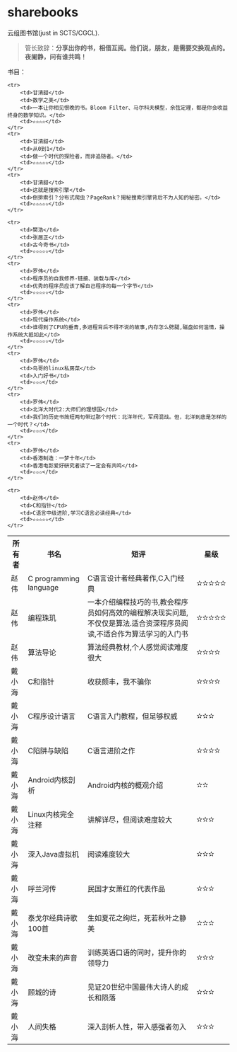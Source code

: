 # sharebooks

云组图书馆(just in SCTS/CGCL).

> 管长致辞：**分享出你的书，相借互阅。他们说，朋友，是需要交换观点的。夜阑静，问有谁共鸣！**


书目：
<table class="sub-table">
    <tr>
        <th>所有者</th>
        <th>书名</th>
        <th>短评</th>
        <th>星级</th>
    </tr>

    <tr>
        <td>甘清甜</td>
        <td>数学之美</td>
        <td>一本让你相见恨晚的书。Bloom Filter、马尔科夫模型，余弦定理，都是你会收益终身的数学知识。</td>
        <td>✫✫✫✫</td>
    </tr>
	<tr>
        <td>甘清甜</td>
        <td>从0到1</td>
        <td>做一个时代的探险者，而非追随者。</td>
        <td>✫✫✫✫✫</td>
    </tr>
	<tr>
        <td>甘清甜</td>
        <td>这就是搜索引擎</td>
        <td>倒排索引？分布式爬虫？PageRank？揭秘搜索引擎背后不为人知的秘密。</td>
        <td>✫✫✫✫✫</td>
    </tr>

    <tr>
        <td>樊浩</td>
        <td>张居正</td>
        <td>古今奇书</td>
        <td>✫✫✫✫✫</td>
    </tr>
    <tr>
        <td>罗伟</td>
        <td>程序员的自我修养-链接、装载与库</td>
        <td>优秀的程序员应该了解自己程序的每一个字节</td>
        <td>✫✫✫✫✫</td>
    </tr>
    <tr>
        <td>罗伟</td>
        <td>现代操作系统</td>
        <td>谁得到了CPU的垂青,多进程背后不得不说的故事,内存怎么劈腿,磁盘如何滥情，操作系统大抵如此</td>
        <td>✫✫✫✫✫</td>
    </tr>
    <tr>
        <td>罗伟</td>
        <td>鸟哥的linux私房菜</td>
        <td>入门好书</td>
        <td>✫✫✫</td>
    </tr>
    <tr>
        <td>罗伟</td>
        <td>北洋大时代2:大师们的理想国</td>
        <td>我们的历史书简短两句带过那个时代：北洋年代，军阀混战。但，北洋到底是怎样的一个时代？</td>
        <td>✫✫✫</td>
    </tr>
    <tr>
        <td>罗伟</td>
        <td>香港制造：一梦十年</td>
        <td>香港电影爱好研究者读了一定会有共鸣</td>
        <td>✫✫✫</td>
    </tr>

   <tr>
        <td>赵伟</td>
        <td>C programming language</td>
        <td>C语言设计者经典著作,C入门经典</td>
        <td>✫✫✫✫✫</td>
    </tr>

    <tr>
        <td>赵伟</td>
        <td>C和指针</td>
        <td>C语言中级进阶,学习C语言必读经典</td>
        <td>✫✫✫✫✫</td>
    </tr>

   <tr>
        <td>赵伟</td>
        <td>编程珠玑</td>
        <td>一本介绍编程技巧的书,教会程序员如何高效的编程解决现实问题,不仅仅是算法.适合资深程序员阅读,不适合作为算法学习的入门书</td>
        <td>✫✫✫✫✫</td>
    </tr>

   <tr>
        <td>赵伟</td>
        <td>算法导论</td>
        <td>算法经典教材,个人感觉阅读难度很大</td>
        <td>✫✫✫✫</td>
    </tr>
	<tr>
        <td>戴小海</td>
        <td>C和指针</td>
        <td>收获颇丰，我不骗你</td>
        <td>✫✫✫✫</td>
    </tr>
	<tr>
        <td>戴小海</td>
        <td>C程序设计语言</td>
        <td>C语言入门教程，但足够权威</td>
        <td>✫✫✫</td>
    </tr>
	<tr>
        <td>戴小海</td>
        <td>C陷阱与缺陷</td>
        <td>C语言进阶之作</td>
        <td>✫✫✫✫</td>
    </tr>
	<tr>
        <td>戴小海</td>
        <td>Android内核剖析</td>
        <td>Android内核的概观介绍</td>
        <td>✫✫</td>
    </tr>
	<tr>
        <td>戴小海</td>
        <td>Linux内核完全注释</td>
        <td>讲解详尽，但阅读难度较大</td>
        <td>✫✫✫</td>
    </tr>
	<tr>
        <td>戴小海</td>
        <td>深入Java虚拟机</td>
        <td>阅读难度较大</td>
        <td>✫✫✫</td>
    </tr>
	<tr>
        <td>戴小海</td>
        <td>呼兰河传</td>
        <td>民国才女萧红的代表作品</td>
        <td>✫✫✫</td>
    </tr>
	<tr>
        <td>戴小海</td>
        <td>泰戈尔经典诗歌100首</td>
        <td>生如夏花之绚烂，死若秋叶之静美</td>
        <td>✫✫✫</td>
    </tr>
	<tr>
        <td>戴小海</td>
        <td>改变未来的声音</td>
        <td>训练英语口语的同时，提升你的领导力</td>
        <td>✫✫✫</td>
    </tr>
	<tr>
        <td>戴小海</td>
        <td>顾城的诗</td>
        <td>见证20世纪中国最伟大诗人的成长和陨落</td>
        <td>✫✫✫</td>
    </tr>
	<tr>
        <td>戴小海</td>
        <td>人间失格</td>
        <td>深入剖析人性，带入感强者勿入</td>
        <td>✫✫✫</td>
    </tr>
</table>

